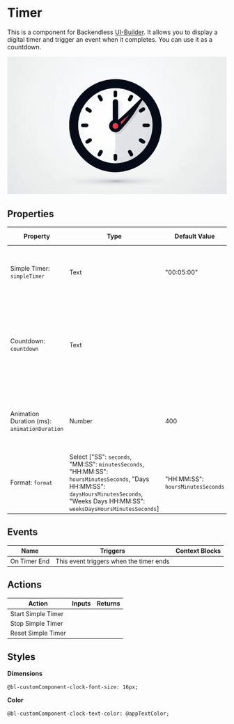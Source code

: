 # Timer

This is a component for Backendless [UI-Builder](https://backendless.com/developers/#ui-builder). It allows you to
display a digital timer and trigger an event when it completes. You can use it as a countdown.

<p align="center">
  <img src="./thumbnail.png" alt="main thumbnail" width="780"/>
</p>

## Properties

| Property                                     | Type                                                                                                                                                                                      | Default Value                     | Logic                    | Data Binding | UI Setting | Description                                                                                                       |
|----------------------------------------------|-------------------------------------------------------------------------------------------------------------------------------------------------------------------------------------------|-----------------------------------|--------------------------|--------------|------------|-------------------------------------------------------------------------------------------------------------------|
| Simple Timer: `simpleTimer`                  | Text                                                                                                                                                                                      | "00:05:00"                        | Simple Timer Logic       | YES          | YES        | Allows to determine a regular timer. Format of timer: `HH:MM:SS`.                                                 |
| Countdown: `countdown`                       | Text                                                                                                                                                                                      |                                   | Countdown Logic          | YES          | YES        | Allows you to specify the date, time, and time zone when the timer will expire. Signature `MM.DD.YY HH:MM:SS UTC` |
| Animation Duration (ms): `animationDuration` | Number                                                                                                                                                                                    | 400                               | Animation Duration Logic | YES          | YES        | Allows to determine the duration of the animation to change the time.                                             |
| Format: `format`                             | Select ["SS": `seconds`, "MM:SS": `minutesSeconds`, "HH:MM:SS": `hoursMinutesSeconds`, "Days HH:MM:SS": `daysHoursMinutesSeconds`, "Weeks Days HH:MM:SS": `weeksDaysHoursMinutesSeconds`] | "HH:MM:SS": `hoursMinutesSeconds` | Format Logic             | NO           | YES        | Allows to determine the time format of the timer.                                                                 |

## Events

| Name         | Triggers                                | Context Blocks |
|--------------|-----------------------------------------|----------------|
| On Timer End | This event triggers when the timer ends |                |

## Actions

| Action             | Inputs | Returns |
|--------------------|--------|---------|
| Start Simple Timer |        |         |
| Stop Simple Timer  |        |         |
| Reset Simple Timer |        |         |

## Styles

**Dimensions**

```
@bl-customComponent-clock-font-size: 16px;
```

**Color**

```
@bl-customComponent-clock-text-color: @appTextColor;
```
